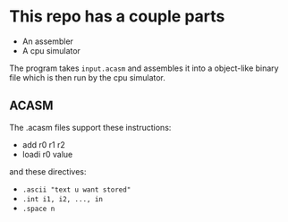 # This repo has a couple parts

- An assembler
- A cpu simulator

The program takes `input.acasm` and assembles it into a object-like binary file which is then run by the cpu simulator.

## ACASM

The .acasm files support these instructions:

- add r0 r1 r2
- loadi r0 value

and these directives:

- `.ascii "text u want stored"`
- `.int i1, i2, ..., in`
- `.space n`
